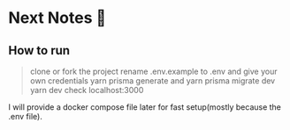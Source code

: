 # Next Notes :construction:

## How to run

> clone or fork the project
> rename .env.example to .env and give your own credentials
> yarn prisma generate and yarn prisma migrate dev
> yarn dev
> check localhost:3000

I will provide a docker compose file later for fast setup(mostly because the .env file).
